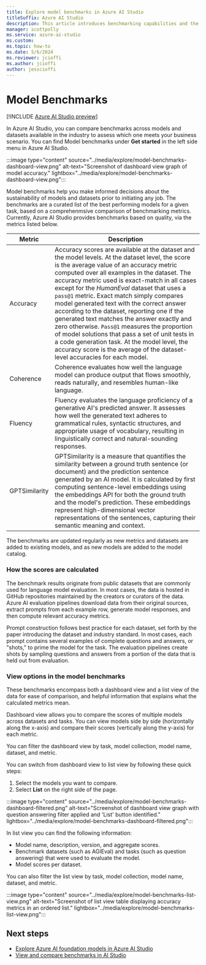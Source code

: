 ```yaml
---
title: Explore model benchmarks in Azure AI Studio
titleSuffix: Azure AI Studio
description: This article introduces benchmarking capabilities and the model benchmarks experience in Azure AI Studio.
manager: scottpolly
ms.service: azure-ai-studio
ms.custom:
ms.topic: how-to
ms.date: 5/6/2024
ms.reviewer: jcioffi
ms.author: jcioffi
author: jesscioffi
---
```


# Model Benchmarks

[!INCLUDE [Azure AI Studio preview](../includes/preview-ai-studio.md)]

In Azure AI Studio, you can compare benchmarks across models and datasets available in the industry to assess which one meets your business scenario. You can find Model benchmarks under **Get started** in the left side menu in Azure AI Studio.

:::image type="content" source="../media/explore/model-benchmarks-dashboard-view.png" alt-text="Screenshot of dashboard view graph of model accuracy." lightbox="../media/explore/model-benchmarks-dashboard-view.png":::

Model benchmarks help you make informed decisions about the sustainability of models and datasets prior to initiating any job. The benchmarks are a curated list of the best performing models for a given task, based on a comprehenmsive comparison of benchmarking metrics. Currently, Azure AI Studio provides benchmarks based on quality, via the metrics listed below.

| Metric       | Description |
|--------------|-------|
| Accuracy     |Accuracy scores are available at the dataset and the model levels. At the dataset level, the score is the average value of an accuracy metric computed over all examples in the dataset. The accuracy metric used is exact-match in all cases except for the *HumanEval* dataset that uses a `pass@1` metric. Exact match simply compares model generated text with the correct answer according to the dataset, reporting one if the generated text matches the answer exactly and zero otherwise. `Pass@1` measures the proportion of model solutions that pass a set of unit tests in a code generation task. At the model level, the accuracy score is the average of the dataset-level accuracies for each model.|
| Coherence    |Coherence evaluates how well the language model can produce output that flows smoothly, reads naturally, and resembles human-like language.|
| Fluency      |Fluency evaluates the language proficiency of a generative AI's predicted answer. It assesses how well the generated text adheres to grammatical rules, syntactic structures, and appropriate usage of vocabulary, resulting in linguistically correct and natural-sounding responses.|
| GPTSimilarity|GPTSimilarity is a measure that quantifies the similarity between a ground truth sentence (or document) and the prediction sentence generated by an AI model. It is calculated by first computing sentence-level embeddings using the embeddings API for both the ground truth and the model's prediction. These embeddings represent high-dimensional vector representations of the sentences, capturing their semantic meaning and context.|

The benchmarks are updated regularly as new metrics and datasets are added to existing models, and as new models are added to the model catalog.

### How the scores are calculated

The benchmark results originate from public datasets that are commonly used for language model evaluation. In most cases, the data is hosted in GitHub repositories maintained by the creators or curators of the data. Azure AI evaluation pipelines download data from their original sources, extract prompts from each example row, generate model responses, and then compute relevant accuracy metrics.

Prompt construction follows best practice for each dataset, set forth by the paper introducing the dataset and industry standard. In most cases, each prompt contains several examples of complete questions and answers, or "shots," to prime the model for the task. The evaluation pipelines create shots by sampling questions and answers from a portion of the data that is held out from evaluation.

### View options in the model benchmarks

These benchmarks encompass both a dashboard view and a list view of the data for ease of comparison, and helpful information that explains what the calculated metrics mean.

Dashboard view allows you to compare the scores of multiple models across datasets and tasks. You can view models side by side (horizontally along the x-axis) and compare their scores (vertically along the y-axis) for each metric.

You can filter the dashboard view by task, model collection, model name, dataset, and metric.

You can switch from dashboard view to list view by following these quick steps:
1. Select the models you want to compare.
2. Select **List** on the right side of the page.

:::image type="content" source="../media/explore/model-benchmarks-dashboard-filtered.png" alt-text="Screenshot of dashboard view graph with question answering filter applied and 'List' button identified." lightbox="../media/explore/model-benchmarks-dashboard-filtered.png":::

In list view you can find the following information:
- Model name, description, version, and aggregate scores.
- Benchmark datasets (such as AGIEval) and tasks (such as question answering) that were used to evaluate the model.
- Model scores per dataset.

You can also filter the list view by task, model collection, model name, dataset, and metric.

:::image type="content" source="../media/explore/model-benchmarks-list-view.png" alt-text="Screenshot of list view table displaying accuracy metrics in an ordered list." lightbox="../media/explore/model-benchmarks-list-view.png":::

## Next steps

- [Explore Azure AI foundation models in Azure AI Studio](models-foundation-azure-ai.md)
- [View and compare benchmarks in AI Studio](https://ai.azure.com/explore/benchmarks)
